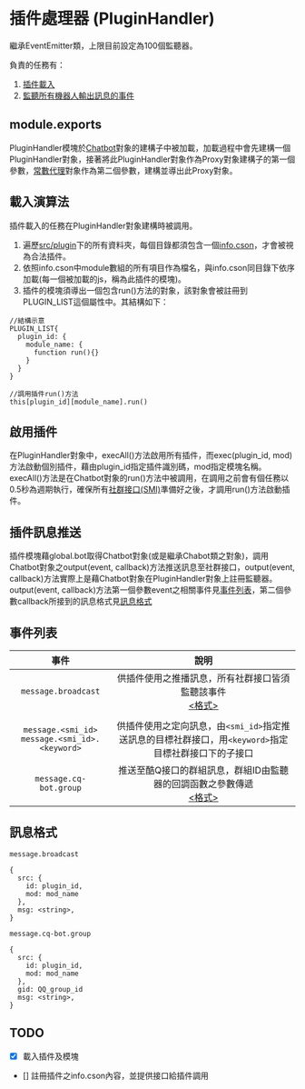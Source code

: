 # 插件處理器 (PluginHandler)
繼承EventEmitter類，上限目前設定為100個監聽器。

負責的任務有：  
1. [插件載入](#載入演算法)
2. [監聽所有機器人輸出訊息的事件](#事件列表)

## module.exports

PluginHandler模塊於[Chatbot](../../../src/bot/chatbot.js)對象的建構子中被加載，加載過程中會先建構一個PluginHandler對象，接著將此PluginHandler對象作為Proxy對象建構子的第一個參數，[常數代理](../util/const-proxy.md)對象作為第二個參數，建構並導出此Proxy對象。

## 載入演算法
插件載入的任務在PluginHandler對象建構時被調用。
1. 遍歷[src/plugin](../../../src/plugin)下的所有資料夾，每個目錄都須包含一個[info.cson](../plugin/info.cson.md)，才會被視為合法插件。
2. 依照info.cson中module數組的所有項目作為檔名，與info.cson同目錄下依序加載(每一個被加載的js，稱為此插件的模塊)。
3. 插件的模塊須導出一個包含run()方法的對象，該對象會被註冊到PLUGIN_LIST這個屬性中。其結構如下：
```
//結構示意
PLUGIN_LIST{
  plugin_id: {
    module_name: {
      function run(){}
    }
  }
}

//調用插件run()方法
this[plugin_id][module_name].run()
```

## 啟用插件
在PluginHandler對象中，execAll()方法啟用所有插件，而exec(plugin_id, mod)方法啟動個別插件，藉由plugin_id指定插件識別碼，mod指定模塊名稱。execAll()方法是在Chatbot對象的run()方法中被調用，在調用之前會有個任務以0.5秒為週期執行，確保所有[社群接口(SMI)](../smi/smi.md)準備好之後，才調用run()方法啟動插件。

## 插件訊息推送
插件模塊藉global.bot取得Chatbot對象(或是繼承Chabot類之對象)，調用Chatbot對象之output(event, callback)方法推送訊息至社群接口，output(event, callback)方法實際上是藉Chatbot對象在PluginHandler對象上註冊監聽器。output(event, callback)方法第一個參數event之相關事件見[事件列表](#事件列表)，第二個參數callback所接到的訊息格式見[訊息格式](#訊息格式)

## 事件列表
| 事件 | 說明|
| :---: | :---:|
|`message.broadcast`|供插件使用之推播訊息，所有社群接口皆須監聽該事件<br>[<格式>](#訊息格式)|
|||
|`message.<smi_id>`<br>`message.<smi_id>.<keyword>`|供插件使用之定向訊息，由`<smi_id>`指定推送訊息的目標社群接口，用`<keyword>`指定目標社群接口下的子接口|
|`message.cq-bot.group`|推送至酷Q接口的群組訊息，群組ID由監聽器的回調函數之參數傳遞<br>[<格式>](#訊息格式)|


## 訊息格式
`message.broadcast`
```
{
  src: {
    id: plugin_id,
    mod: mod_name
  },
  msg: <string>,
}
```
`message.cq-bot.group`
```
{
  src: {
    id: plugin_id,
    mod: mod_name
  },
  gid: QQ_group_id
  msg: <string>,
}
```
## TODO
- [x] 載入插件及模塊
- [] 註冊插件之info.cson內容，並提供接口給插件調用
